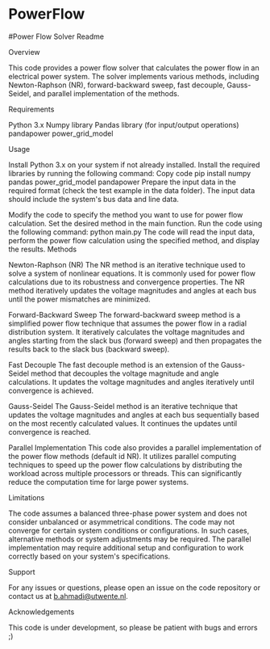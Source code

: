 # PowerFlow
#Power Flow Solver Readme

Overview

This code provides a power flow solver that calculates the power flow in an electrical power system. The solver implements various methods, including Newton-Raphson (NR), forward-backward sweep, fast decouple, Gauss-Seidel, and parallel implementation of the methods.

Requirements

Python 3.x
Numpy library
Pandas library (for input/output operations)
pandapower
power_grid_model

Usage

Install Python 3.x on your system if not already installed.
Install the required libraries by running the following command:
Copy code
pip install numpy pandas power_grid_model pandapower
Prepare the input data in the required format (check the test example in the data folder). The input data should include the system's bus data and line data.

Modify the code to specify the method you want to use for power flow calculation. Set the desired method in the main function.
Run the code using the following command:
python main.py
The code will read the input data, perform the power flow calculation using the specified method, and display the results.
Methods

Newton-Raphson (NR)
The NR method is an iterative technique used to solve a system of nonlinear equations. It is commonly used for power flow calculations due to its robustness and convergence properties. The NR method iteratively updates the voltage magnitudes and angles at each bus until the power mismatches are minimized.

Forward-Backward Sweep
The forward-backward sweep method is a simplified power flow technique that assumes the power flow in a radial distribution system. It iteratively calculates the voltage magnitudes and angles starting from the slack bus (forward sweep) and then propagates the results back to the slack bus (backward sweep).

Fast Decouple
The fast decouple method is an extension of the Gauss-Seidel method that decouples the voltage magnitude and angle calculations. It updates the voltage magnitudes and angles iteratively until convergence is achieved.

Gauss-Seidel
The Gauss-Seidel method is an iterative technique that updates the voltage magnitudes and angles at each bus sequentially based on the most recently calculated values. It continues the updates until convergence is reached.

Parallel Implementation
This code also provides a parallel implementation of the power flow methods (default id NR). It utilizes parallel computing techniques to speed up the power flow calculations by distributing the workload across multiple processors or threads. This can significantly reduce the computation time for large power systems.

Limitations

The code assumes a balanced three-phase power system and does not consider unbalanced or asymmetrical conditions.
The code may not converge for certain system conditions or configurations. In such cases, alternative methods or system adjustments may be required.
The parallel implementation may require additional setup and configuration to work correctly based on your system's specifications.

Support

For any issues or questions, please open an issue on the code repository or contact us at b.ahmadi@utwente.nl.

Acknowledgements

This code is under development, so please be patient with bugs and errors ;)

